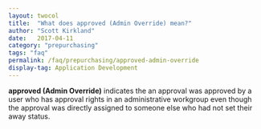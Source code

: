 ```yaml
---
layout: twocol
title:  "What does approved (Admin Override) mean?"
author: "Scott Kirkland"
date:   2017-04-11
category: "prepurchasing"
tags: "faq"
permalink: /faq/prepurchasing/approved-admin-override
display-tag: Application Development
---
```


**approved (Admin Override)** indicates the an approval was approved by a user who has approval rights in an administrative workgroup even though the approval was directly assigned to someone else who had not set their away status.
